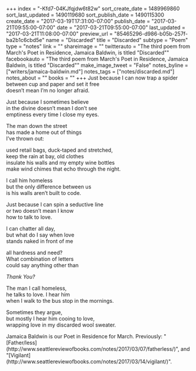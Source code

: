 +++
index = "-Kfd7-04KJfqjdw6t82w"
sort_create_date = 1489969860
sort_last_updated = 1490119680
sort_publish_date = 1490115300
create_date = "2017-03-19T17:31:00-07:00"
publish_date = "2017-03-21T09:55:00-07:00"
date = "2017-03-21T09:55:00-07:00"
last_updated = "2017-03-21T11:08:00-07:00"
preview_url = "85465296-d986-b05b-257f-ba2b1c6cbd5e"
name = "Discarded"
title = "Discarded"
subtype = "Poem"
type = "notes"
link = ""
shareimage = ""
twitterauto = "The third poem from March's Poet in Residence, Jamaica Baldwin, is titled \"Discarded\""
facebookauto = "The third poem from March's Poet in Residence, Jamaica Baldwin, is titled \"Discarded\""
make_image_tweet = "False"
notes_byline = ["writers/jamaica-baldwin.md"]
notes_tags = ["notes/discarded.md"]
notes_about = ""
books = ""
+++
Just because I can now trap a spider<br>
between cup and paper and set it free<br>
doesn’t mean I’m no longer afraid.<br>

Just because I sometimes believe<br>
in the divine doesn’t mean I don’t see <br>
emptiness every time I close my eyes.<br>

The man down the street<br>
has made a home out of things<br>
I’ve thrown out:

used retail bags, duck-taped and stretched, <br>
keep the rain at bay, old clothes<br>
insulate his walls and my empty wine bottles<br>
make wind chimes that echo through the night.

I call him homeless<br>
but the only difference between us<br>
is his walls aren’t built to code.

Just because I can spin a seductive line<br>
or two doesn’t mean I know<br>
how to talk to love. 

I can chatter all day,<br>
but what do I say when love<br>
stands naked in front of me

all hardness and need?<br>
What combination of letters<br>
could say anything other than

_Thank You?_

The man I call homeless,<br>
he talks to love. I hear him<br> 
when I walk to the bus stop in the mornings.

Sometimes they argue,<br>
but mostly I hear him cooing to love,<br>
wrapping love in my discarded wool sweater.

<p class="poem-footer">Jamaica Baldwin is our Poet in Residence for March. Previously: "[Father/less](http://www.seattlereviewofbooks.com/notes/2017/03/07/fatherless/)", and "[Vigilant](http://www.seattlereviewofbooks.com/notes/2017/03/14/vigilant/)".